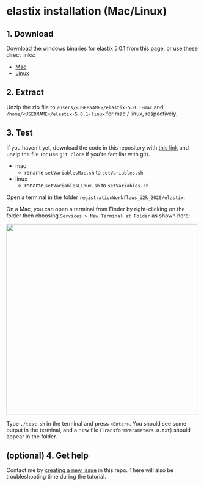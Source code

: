 # elastix installation (Mac/Linux)

## 1. Download

Download the windows binaries for elastix 5.0.1 from [this page](https://github.com/SuperElastix/elastix/releases/tag/5.0.1),
or use these direct links: 
* [Mac](https://github.com/SuperElastix/elastix/releases/download/5.0.1/elastix-5.0.1-mac.zip)
* [Linux](https://github.com/SuperElastix/elastix/releases/download/5.0.1/elastix-5.0.1-linux.tar.bz2)

## 2. Extract

Unzip the zip file to `/Users/<USERNAME>/elastix-5.0.1-mac` and `/home/<USERNAME>/elastix-5.0.1-linux` for mac / linux, respectively. 

## 3. Test

If you haven't yet, download the code in this repository with [this link](https://github.com/bogovicj/registrationWorkflows_i2k_2020/archive/main.zip) and unzip the file (or use `git clone` if you're familiar with git).

* mac 
    * rename `setVariablesMac.sh` to `setVariables.sh`
* linux 
    * rename `setVariablesLinux.sh` to `setVariables.sh`

Open a terminal in the folder `registrationWorkflows_i2k_2020/elastix`.

On a Mac, you can open a terminal from Finder by right-clicking on the folder then choosing `Services > New Terminal at Folder` as shown here:

<img src=https://raw.githubusercontent.com/bogovicj/registrationWorkflows_i2k_2020/main/installation/macStartTerminal.png width="500">

Type `./test.sh` in the terminal and press `<Enter>`.  You should see some output in the terminal, and a new file (`TransformParameters.0.txt`) should appear in the folder.

## (optional) 4. Get help
Contact me by [creating a new issue](https://github.com/bogovicj/registrationWorkflows_i2k_2020/issues) in this repo.
There will also be troubleshooting time during the tutorial.

